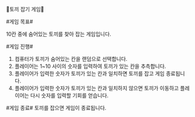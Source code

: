 📍토끼 잡기 게임📍

#게임 목표#

10칸 중에 숨어있는 토끼를 찾아 잡는 게임입니다.

#게임 진행#
1. 컴퓨터가 토끼가 숨어있는 칸을 랜덤으로 선택합니다.
2. 플레이어는 1~10 사이의 숫자를 입력하여 토끼가 있는 칸을 추측합니다.
3. 플레이어가 입력한 숫자가 토끼가 있는 칸과 일치하면 토끼를 잡고 게임 종료됩니다.
4. 플레이어가 입력한 숫자가 토끼가 있는 칸과 일치하지 않으면 토끼가 이동하고 플레이어는 다시 숫자를 입력할 기회를 얻습니다.

#게임 종료#
토끼를 잡으면 게임이 종료됩니다.
